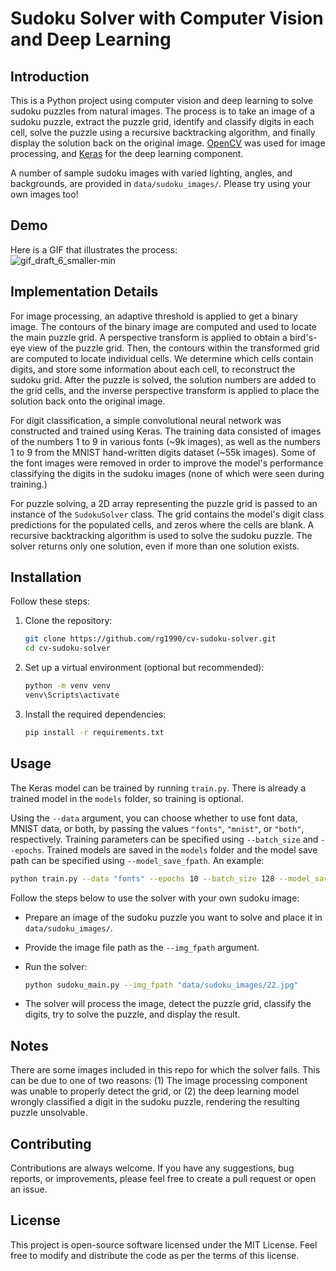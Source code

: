 # Sudoku Solver with Computer Vision and Deep Learning

## Introduction
This is a Python project using computer vision and deep learning to solve sudoku puzzles from natural images. The process is to take an image of a sudoku puzzle, extract the puzzle grid, identify and classify digits in each cell, solve the puzzle using a recursive backtracking algorithm, and finally display the solution back on the original image. [OpenCV](https://opencv.org/) was used for image processing, and [Keras](https://keras.io/) for the deep learning component.

A number of sample sudoku images with varied lighting, angles, and backgrounds, are provided in `data/sudoku_images/`. Please try using your own images too!

## Demo
Here is a GIF that illustrates the process:<br>
![gif_draft_6_smaller-min](https://github.com/rg1990/cv-sudoku-solver/assets/70291897/8019e24c-edb3-4dbd-9adf-083936127012)

## Implementation Details
For image processing, an adaptive threshold is applied to get a binary image. The contours of the binary image are computed and used to locate the main puzzle grid. A perspective transform is applied to obtain a bird's-eye view of the puzzle grid. Then, the contours within the transformed grid are computed to locate individual cells. We determine which cells contain digits, and store some information about each cell, to reconstruct the sudoku grid. After the puzzle is solved, the solution numbers are added to the grid cells, and the inverse perspective transform is applied to place the solution back onto the original image.

For digit classification, a simple convolutional neural network was constructed and trained using Keras. The training data consisted of images of the numbers 1 to 9 in various fonts (~9k images), as well as the numbers 1 to 9 from the MNIST hand-written digits dataset (~55k images). Some of the font images were removed in order to improve the model's performance classifying the digits in the sudoku images (none of which were seen during training.)

For puzzle solving, a 2D array representing the puzzle grid is passed to an instance of the `SudokuSolver` class. The grid contains the model's digit class predictions for the populated cells, and zeros where the cells are blank. A recursive backtracking algorithm is used to solve the sudoku puzzle. The solver returns only one solution, even if more than one solution exists.

## Installation
Follow these steps:

1. Clone the repository:
   ```bash
   git clone https://github.com/rg1990/cv-sudoku-solver.git
   cd cv-sudoku-solver
2. Set up a virtual environment (optional but recommended):
    ```bash
    python -m venv venv
    venv\Scripts\activate
3. Install the required dependencies:
   ``` bash
   pip install -r requirements.txt

## Usage
The Keras model can be trained by running `train.py`. There is already a trained model in the `models` folder, so training is optional.<br>

Using the `--data` argument, you can choose whether to use font data, MNIST data, or both, by passing the values `"fonts"`, `"mnist"`, or `"both"`, respectively. Training parameters can be specified using `--batch_size` and `--epochs`. Trained models are saved in the `models` folder and the model save path can be specified using `--model_save_fpath`. An example:
   ``` bash
   python train.py --data "fonts" --epochs 10 --batch_size 128 --model_save_fpath "models/my_trained_model.keras"
   ```


Follow the steps below to use the solver with your own sudoku image:
- Prepare an image of the sudoku puzzle you want to solve and place it in `data/sudoku_images/`.
- Provide the image file path as the `--img_fpath` argument.
- Run the solver:

  ``` bash
  python sudoku_main.py --img_fpath "data/sudoku_images/22.jpg"

- The solver will process the image, detect the puzzle grid, classify the digits, try to solve the puzzle, and display the result.

## Notes
There are some images included in this repo for which the solver fails. This can be due to one of two reasons: (1) The image processing component was unable to properly detect the grid, or (2) the deep learning model wrongly classified a digit in the sudoku puzzle, rendering the resulting puzzle unsolvable.

## Contributing
Contributions are always welcome. If you have any suggestions, bug reports, or improvements, please feel free to create a pull request or open an issue.

## License
This project is open-source software licensed under the MIT License. Feel free to modify and distribute the code as per the terms of this license.


